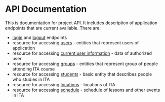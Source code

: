 # API Documentation

This is documentation for project API. It includes description of
application endpoints that are current available. There are:

- [login](login.md) and [logout](logout.md) endpoints
- resource for accessing [users](users.md) - entities that
represent users of application
- resource for accessing [current user information](userprofile.md) - data of authorized user
- resource for accessing [groups](groups.md) - 
entities that represent group of people attending ITA course
- resource for accessing [students](students.md) - 
basic entity that describes people who studies in ITA
- resource for accessing [locations](locations.md) - locations of ITA
- resource for accessing [schedule](schedule.md) - schedule of lessons
and other events in ITA
